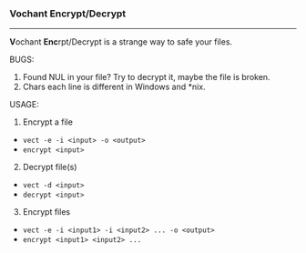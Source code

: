 ### Vochant Encrypt/Decrypt
------
**V**ochant **Enc**rpt/Decrypt is a strange way to safe your files.

BUGS:
1. Found NUL in your file? Try to decrypt it, maybe the file is broken.
2. Chars each line is different in Windows and \*nix.

USAGE:
1. Encrypt a file
 - `vect -e -i <input> -o <output>`
 - `encrypt <input>`
2. Decrypt file(s)
 - `vect -d <input>`
 - `decrypt <input>`
3. Encrypt files
 - `vect -e -i <input1> -i <input2> ... -o <output>`
 - `encrypt <input1> <input2> ...`
